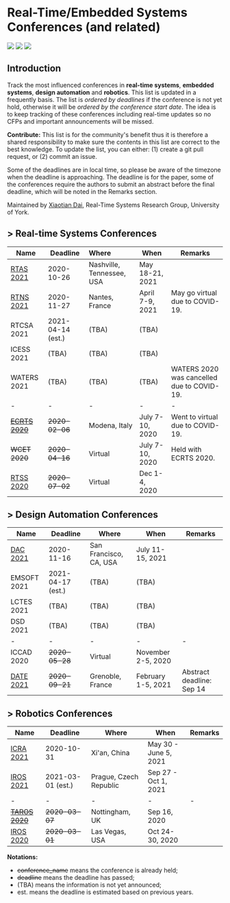 # Real-Time/Embedded Systems Conferences (and related) 

![](https://badgen.net/github/stars/automaticdai/realtime-embedded-conferences)  ![](https://badgen.net/github/issues/automaticdai/realtime-embedded-conferences)  ![](https://badgen.net/github/contributors/automaticdai/realtime-embedded-conferences)

## Introduction

Track the most influenced conferences in **real-time systems**, **embedded systems**, **design automation** and **robotics**. This list is updated in a frequently basis. The list is *ordered by deadlines* if the conference is not yet hold, otherwise it will be *ordered by the conference start date*. The idea is to keep tracking of these conferences including real-time updates so no CFPs and important announcements will be missed.

**Contribute:** This list is for the community's benefit thus it is therefore a shared responsibility to make sure the contents in this list are correct to the best knowledge. To update the list, you can either: (1) create a git pull request, or (2) commit an issue.

Some of the deadlines are in local time, so please be aware of the timezone when the deadline is approaching. The deadline is for the paper, some of the conferences require the authors to submit an abstract before the final deadline, which will be noted in the Remarks section.

Maintained by [Xiaotian Dai](http://www.xiaotiandai.com), Real-Time Systems Research Group, University of York.

## > Real-time Systems Conferences

| Name                                          | Deadline          | Where                     | When            | Remarks                                    |
| --------------------------------------------- | ----------------- | :------------------------ | --------------- | ------------------------------------------ |
| [RTAS 2021](http://2021.rtas.org/)            | 2020-10-26        | Nashville, Tennessee, USA | May 18-21, 2021 |                                            |
| [RTNS 2021](https://rtns2021.univ-nantes.fr/) | 2020-11-27        | Nantes, France            | April 7-9, 2021 | May go virtual due to COVID-19.            |
| RTCSA 2021                                    | 2021-04-14 (est.) | (TBA)                     | (TBA)           |                                            |
| ICESS 2021                                    | (TBA)             | (TBA)                     | (TBA)           |                                            |
| WATERS 2021                                   | (TBA)             | (TBA)                     | (TBA)           | WATERS 2020 was cancelled due to COVID-19. |
| -                                             | -                 | -                         | -               | -                                          |
| ~~[ECRTS 2020](https://www.ecrts.org/)~~      | ~~2020-02-06~~    | Modena, Italy             | July 7-10, 2020 | Went to virtual due to COVID-19.           |
| ~~WCET 2020~~                                 | ~~2020-04-16~~    | Virtual                   | July 7-10, 2020 | Held with ECRTS 2020.                      |
| [RTSS 2020](http://2020.rtss.org/)            | ~~2020-07-02~~    | Virtual                   | Dec 1-4, 2020   |                                            |

## > Design Automation Conferences

| Name                                               | Deadline          | Where                  | When               | Remarks                   |
| -------------------------------------------------- | ----------------- | ---------------------- | ------------------ | ------------------------- |
| [DAC 2021](https://dac.com/call-for-contributions) | 2020-11-16        | San Francisco, CA, USA | July 11-15, 2021   |                           |
| EMSOFT 2021                                        | 2021-04-17 (est.) | (TBA)                  | (TBA)              |                           |
| LCTES 2021                                         | (TBA)             | (TBA)                  | (TBA)              |                           |
| DSD 2021                                           | (TBA)             | (TBA)                  | (TBA)              |                           |
| -                                                  | -                 | -                      | -                  | -                         |
| ICCAD 2020                                         | ~~2020-05-28~~    | Virtual                | November 2-5, 2020 |                           |
| [DATE 2021](https://www.date-conference.com/)      | ~~2020-09-21~~    | Grenoble, France       | February 1-5, 2021 | Abstract deadline: Sep 14 |

## > Robotics Conferences

| Name                                                         | Deadline          | Where                  | When                  | Remarks |
| ------------------------------------------------------------ | ----------------- | ---------------------- | --------------------- | ------- |
| [ICRA 2021](http://www.icra2021.org/)                        | 2020-10-31        | Xi'an, China           | May 30 - June 5, 2021 |         |
| [IROS 2021](http://www.iros2021.org/)                        | 2021-03-01 (est.) | Prague, Czech Republic | Sep 27 - Oct 1, 2021  |         |
| -                                                            | -                 | -                      | -                     | -       |
| ~~[TAROS 2020](https://www.nottingham.ac.uk/conference/fac-eng/taros/index.aspx)~~ | ~~2020-03-07~~    | Nottingham, UK         | Sep 16, 2020          |         |
| [IROS 2020](https://www.iros2020.org/index.html)             | ~~2020-03-01~~    | Las Vegas, USA         | Oct 24-30, 2020       |         |



**Notations:**

- ~~conference_name~~ means the conference is already held; 
- ~~deadline~~ means the deadline has passed;
- (TBA) means the information is not yet announced;
- est. means the deadline is estimated based on previous years.